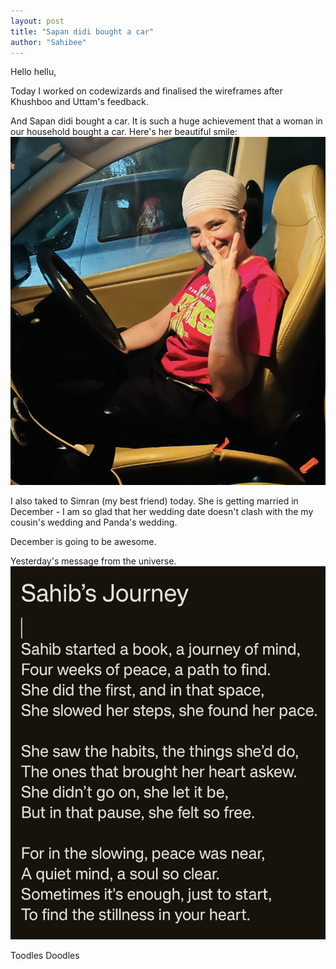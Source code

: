 ```yaml
---
layout: post
title: "Sapan didi bought a car"
author: "Sahibee"
---
```


Hello hellu,

Today I worked on codewizards and finalised the wireframes after Khushboo and Uttam's feedback.

And Sapan didi bought a car. It is such a huge achievement that a woman in our household bought a car.
Here's her beautiful smile:
![Sapan didi](../images/aug/sapan-didi.png)

I also taked to Simran (my best friend) today. She is getting married in December - I am so glad that her wedding date doesn't clash with the my cousin's wedding and Panda's wedding.

December is going to be awesome.

Yesterday's message from the universe.
![Message](../images/aug/journey.png)

Toodles Doodles
